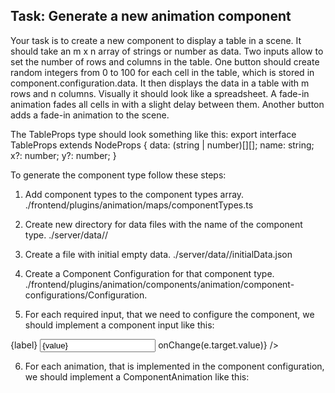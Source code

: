 ## Task: Generate a new animation component

Your task is to create a new component to display a table in a scene.
It should take an m x n array of strings or number as data.
Two inputs allow to set the number of rows and columns in the table.
One button should create random integers from 0 to 100 for each cell in the table,
which is stored in component.configuration.data.
It then displays the data in a table with m rows and n columns.
Visually it should look like a spreadsheet.
A fade-in animation fades all cells in with a slight delay between them.
Another button adds a fade-in animation to the scene.

The TableProps type should look something like this:
export interface TableProps extends NodeProps {
  data: (string | number)[][];
  name: string;
  x?: number;
  y?: number;
}


To generate the component type follow these steps:

1) Add component types to the component types array.
./frontend/plugins/animation/maps/componentTypes.ts

2) Create new directory for data files with the name of the component type.
./server/data/<componentType>/

3) Create a file with initial empty data.
./server/data/<componentType>/initialData.json

4) Create a Component Configuration for that component type.
./frontend/plugins/animation/components/animation/component-configurations/<componentType>Configuration.

5) For each required input, that we need to configure the component, we should implement a component input like this:

<div className="input-group">
  <span>{label}</span>
  <input type="text" value={value} onChange={(e) => onChange(e.target.value)} />
</div>

6) For each animation, that is implemented in the component configuration, we should implement a ComponentAnimation like this:
<ComponentAnimation label="fadeIn" type="table" method="fadeIn" />

